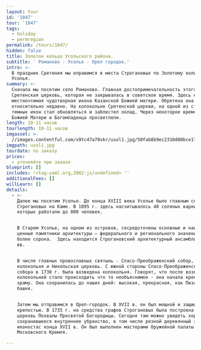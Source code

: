 ```yaml
---
layout: tour
id: '1047'
tour: '1047'
tags:
  - holiday
  - permregion
permalink: /tours/1047/
hidden: false
title: Золотое кольцо Усольского района.
subtitle: ' Романово - Усолье - Орел городок.'
intro: >-
  В праздник Сретения мы оправимся в места Строгановых по Золотому кольцу
  Усолья.
summary: >-
  Сначала мы посетим село Романово. Главная достопримечательность этого места -
  Сретенская церковь, которая не закрывалась в советское время. Здесь находится
  местночтимая чудотворная икона Казанской Божией матери. Обретена она
  относительно недавно. На колокольне Сретенской церкви, на одной из старых
  темных икон стал обновляться и заблестел оклад. Через некоторое время лики
  Божией Матери и Богомладенца просветлели.
length: 10-11 часов
tourlength: 10-11 часов
imgasset: >-
  //images.contentful.com/x9tc47a70skr/usol1.jpg/50fab8b9ec2310d80bce17e33c504bd7/usol1.jpg
imgpath: usol1.jpg
tourdate: по заказу
prices:
  - уточняйте при заказе
blueprint: []
includes: !<tag:yaml.org,2002:js/undefined> ''
additionalFees: []
willLearn: []
details:
  - >-
    Далее мы посетим Усолье. До конца XVIII века Усолье было главным селением
    Строгановых на Каме. В 1895 г. здесь насчитывалось 40 соляных варниц, на
    которых работали до 800 человек.


    В Старом Усолье, на одном из островов, сосредоточены основные и наиболее
    ценные памятники архитектуры – федерального и регионального значения – всего
    более сорока.  Здесь находится Строгановский архитектурный ансамбль XVII-XIX
    вв.


    В числе главных провославных святынь - Спасо-Преображенский собор, соборная
    колокольня и Никольская церковь. С южной стороны Спасо-Преображенского
    собора в 1730 г. была возведена колокольня. Говорят, что после возведения с
    колокольней стало происходить что то необъяснимое - она начала крениться к
    храму. Она сохранилась до наших дней: высокая, прекрасная, как Пизанская
    башня.


    Затем мы отправимся в Орел-городок. В XVII в. он был мощной и защищенной
    крепостью. В 1735 г. на средства графов Строгановых была построена каменная
    церковь Похвалы Пресвятой Богородицы. Сегодня там можно увидеть хорошо
    сохранившееся внутреннее убранство, в том числе резной деревянный золоченный
    иконостас конца XVII в. Он был выполнен мастерами Оружейной палаты
    Московского Кремля.

---
```

